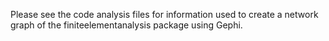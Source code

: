 Please see the code analysis files for information used to create a network graph of the finiteelementanalysis package using Gephi.
